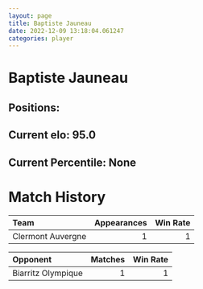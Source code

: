 ```yaml
---  
layout: page  
title: Baptiste Jauneau  
date: 2022-12-09 13:18:04.061247  
categories: player  
---
```

# Baptiste Jauneau

## Positions: 

## Current elo: 95.0

## Current Percentile: None

# Match History


| Team              |   Appearances |   Win Rate |
|:------------------|--------------:|-----------:|
| Clermont Auvergne |             1 |          1 |

| Opponent           |   Matches |   Win Rate |
|:-------------------|----------:|-----------:|
| Biarritz Olympique |         1 |          1 |